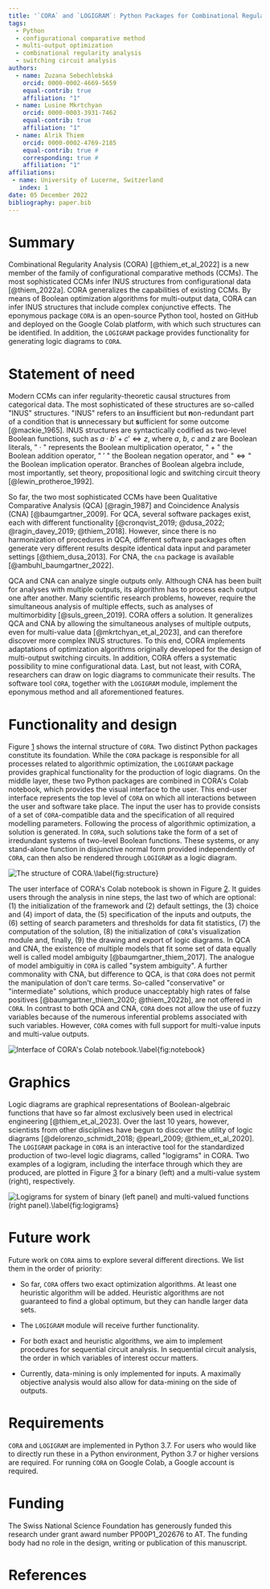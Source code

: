 ```yaml
---
title: '`CORA` and `LOGIGRAM`: Python Packages for Combinational Regularity Analysis (CORA)'
tags:
  - Python
  - configurational comparative method
  - multi-output optimization
  - combinational regularity analysis
  - switching circuit analysis
authors:
  - name: Zuzana Sebechlebská
    orcid: 0000-0002-4669-5659
    equal-contrib: true
    affiliation: "1" 
  - name: Lusine Mkrtchyan
    orcid: 0000-0003-3931-7462
    equal-contrib: true
    affiliation: "1"
  - name: Alrik Thiem
    orcid: 0000-0002-4769-2185
    equal-contrib: true # 
    corresponding: true # 
    affiliation: "1"
affiliations:
 - name: University of Lucerne, Switzerland
   index: 1
date: 05 December 2022
bibliography: paper.bib
---
```


# Summary 

Combinational Regularity Analysis (CORA) [@thiem_et_al_2022] is a new member of the family of configurational comparative methods (CCMs). The most sophisticated CCMs infer INUS structures from configurational data [@thiem_2022a]. CORA generalizes the capabilities of existing CCMs. By means of Boolean optimization algorithms for multi-output data, CORA can infer INUS structures that include complex conjunctive effects. The eponymous package `CORA` is an open-source Python tool, hosted on GitHub and deployed on the Google Colab platform, with which such structures can be identified. In addition, the `LOGIGRAM` package provides functionality for generating logic diagrams to `CORA`.

# Statement of need

Modern CCMs can infer regularity-theoretic causal structures from categorical data. The most sophisticated of these structures are so-called "INUS" structures. "INUS" refers to an **i**nsufficient but **n**on-redundant part of a condition that is **u**nnecessary but **s**ufficient for some outcome [@mackie_1965]. INUS structures are syntactically codified as two-level Boolean functions, such as $a\cdot b' + c' \Leftrightarrow z$, where $a$, $b$, $c$ and $z$ are Boolean literals, $\text{"} \cdot \text{"}$ represents the Boolean multiplication operator, $\text{"} + \text{"}$ the Boolean addition operator, $\text{" } ' \text{ "}$ the Boolean negation operator, and $\text{"}\Leftrightarrow\text{"}$ the Boolean implication operator. Branches of Boolean algebra include, most importantly, set theory, propositional logic and switching circuit theory [@lewin_protheroe_1992].

So far, the two most sophisticated CCMs have been Qualitative Comparative Analysis (QCA) [@ragin_1987] and Coincidence Analysis (CNA) [@baumgartner_2009]. For QCA, several software packages exist, each with different functionality [@cronqvist_2019; @dusa_2022; @ragin_davey_2019; @thiem_2018]. However, since there is no harmonization of procedures in QCA, different software packages often generate very different results despite identical data input and parameter settings [@thiem_dusa_2013]. For CNA, the `cna` package is available [@ambuhl_baumgartner_2022].

QCA and CNA can analyze single outputs only. Although CNA has been built for analyses with multiple outputs, its algorithm has to process each output one after another. Many scientific research problems, however, require the simultaneous analysis of multiple effects, such as analyses of multimorbidity [@suls_green_2019]. CORA offers a solution. It generalizes QCA and CNA by allowing the simultaneous analyses of multiple outputs, even for multi-value data [@mkrtchyan_et_al_2023], and can therefore discover more complex INUS structures. To this end, CORA implements adaptations of optimization algorithms originally developed for the design of multi-output switching circuits. In addition, CORA offers a systematic possibility to mine configurational data. Last, but not least, with CORA, researchers can draw on logic diagrams to communicate their results. The software tool `CORA`, together with the `LOGIGRAM` module, implement the eponymous method and all aforementioned features.

# Functionality and design 

Figure <a href="#fig:structure" data-reference-type="ref" data-reference="fig:structure">1</a> shows the internal structure of `CORA`. Two distinct Python packages constitute its foundation. While the `CORA` package is responsible for all processes related to algorithmic optimization, the `LOGIGRAM` package provides graphical functionality for the production of logic diagrams. On the middle layer, these two Python packages are combined in CORA's Colab notebook, which provides the visual interface to the user. This end-user interface represents the top level of `CORA` on which all interactions between the user and software take place. The input the user has to provide consists of a set of `CORA`-compatible data and the specification of all required modelling parameters. Following the process of algorithmic optimization, a solution is generated. In `CORA`, such solutions take the form of a set of irredundant systems of two-level Boolean functions. These systems, or any stand-alone function in disjunctive normal form provided independently of `CORA`, can then also be rendered through `LOGIGRAM` as a logic diagram.


![The structure of CORA.\label{fig:structure}](cora_structure.png)


The user interface of CORA's Colab notebook is shown in Figure <a href="#fig:notebook" data-reference-type="ref" data-reference="fig:main">2</a>. It guides users through the analysis in nine steps, the last two of which are optional: (1) the initialization of the framework and (2) default settings, the (3) choice and (4) import of data, the (5) specification of the inputs and outputs, the (6) setting of search parameters and thresholds for data fit statistics, (7) the computation of the solution, (8) the initialization of `CORA`'s visualization module and, finally, (9) the drawing and export of logic diagrams. In QCA and CNA, the existence of multiple models that fit some set of data equally well is called model ambiguity [@baumgartner_thiem_2017]. The analogue of model ambiguitiy in `CORA` is called "system ambiguity". A further commonality with CNA, but difference to QCA, is that `CORA` does not permit the manipulation of don't care terms. So-called "conservative" or "intermediate" solutions, which produce unacceptably high rates of false positives [@baumgartner_thiem_2020; @thiem_2022b], are not offered in `CORA`. In contrast to both QCA and CNA, `CORA` does not allow the use of fuzzy variables because of the numerous inferential problems associated with such variables. However, `CORA` comes with full support for multi-value inputs and multi-value outputs.     


![Interface of CORA's Colab notebook.\label{fig:notebook}](cora_colab.png)


# Graphics 

Logic diagrams are graphical representations of Boolean-algebraic functions that have so far almost exclusively been used in electrical engineering [@thiem_et_al_2023]. Over the last 10 years, however, scientists from other disciplines have begun to discover the utility of logic diagrams [@delorenzo_schmidt_2018; @pearl_2009; @thiem_et_al_2020]. The `LOGIGRAM` package in `CORA` is an interactive tool for the standardized production of two-level logic diagrams, called "logigrams" in CORA. Two examples of a logigram, including the interface through which they are produced, are plotted in Figure <a href="#fig:logigrams" data-reference-type="ref" data-reference="fig:logigrams">3</a> for a binary (left) and a multi-value system (right), respectively.

![Logigrams for system of binary (left panel) and multi-valued functions (right panel).\label{fig:logigrams}](schemes.png)



# Future work

Future work on `CORA` aims to explore several different directions. We list them in the order of priority:

-   So far, `CORA` offers two exact optimization algorithms. At least one heuristic algorithm will be added. Heuristic algorithms are not guaranteed to find a global optimum, but they can handle larger data sets.

-   The `LOGIGRAM` module will receive further functionality.

-   For both exact and heuristic algorithms, we aim to implement procedures for sequential circuit analysis. In sequential circuit analysis, the order in which variables of interest occur matters.

-   Currently, data-mining is only implemented for inputs. A maximally objective analysis would also allow for data-mining on the side of outputs.


# Requirements

`CORA` and `LOGIGRAM` are implemented in Python 3.7. For users who would like to directly run these in a Python environment, Python 3.7 or higher versions are required. For running `CORA` on Google Colab, a Google account is required.

# Funding

The Swiss National Science Foundation has generously funded this research under grant award number PP00P1\_202676 to AT. The funding body had no role in the design, writing or publication of this manuscript.

# References 

